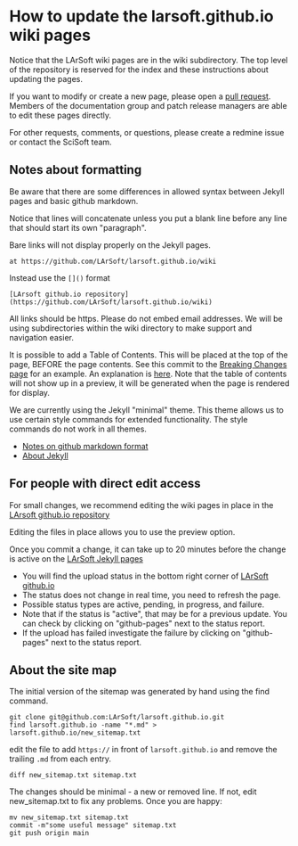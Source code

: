 # How to update the larsoft.github.io wiki pages

Notice that the LArSoft wiki pages are in the wiki subdirectory. 
The top level of the repository is reserved for the index and these instructions about updating the pages.

If you want to modify or create a new page, please open a [pull request](https://github.com/LArSoft/larsoft.github.io).
Members of the documentation group and patch release managers are able to edit these pages directly.

For other requests, comments, or questions, please create a redmine issue or contact the SciSoft team.

## Notes about formatting

Be aware that there are some differences in allowed syntax between Jekyll pages and basic github markdown.

Notice that lines will concatenate unless you put a blank line before any line that should start its own "paragraph".

Bare links will not display properly on the Jekyll pages.
```
at https://github.com/LArSoft/larsoft.github.io/wiki 
```
Instead use the `[]()` format
```
[LArsoft github.io repository](https://github.com/LArSoft/larsoft.github.io/wiki)
```

All links should be https.
Please do not embed email addresses.
We will be using subdirectories within the wiki directory to make support and navigation easier.

It is possible to add a Table of Contents.  This will be placed at the top of the page, BEFORE the page contents.
See this commit to the [Breaking Changes page](https://github.com/LArSoft/larsoft.github.io/commit/9b62ce76d5e15cdecfe53384ca62a498e25064e4) for an example.
An explanation is [here](https://ouyi.github.io/post/2017/12/31/jekyll-table-of-contents.html#generating-the-toc).
Note that the table of contents will not show up in a preview, it will be generated when the page is rendered for display.

We are currently using the Jekyll "minimal" theme.
This theme allows us to use certain style commands for extended functionality.
The style commands do not work in all themes.

* [Notes on github markdown format](https://docs.github.com/en/get-started/writing-on-github/getting-started-with-writing-and-formatting-on-github/basic-writing-and-formatting-syntax)
* [About Jekyll](https://docs.github.com/en/pages/setting-up-a-github-pages-site-with-jekyll/about-github-pages-and-jekyll)

## For people with direct edit access

For small changes, we recommend editing the wiki pages in place in the [LArsoft github.io repository](https://github.com/LArSoft/larsoft.github.io/)

Editing the files in place allows you to use the preview option.

Once you commit a change, it can take up to 20 minutes before the change is active on the [LArSoft Jekyll pages](https://larsoft.github.io/)
* You will find the upload status in the bottom right corner of [LArSoft github.io](https://github.com/LArSoft/larsoft.github.io)
* The status does not change in real time, you need to refresh the page.
* Possible status types are active, pending, in progress, and failure.
* Note that if the status is "active", that may be for a previous update. You can check by clicking on "github-pages" next to the status report.
* If the upload has failed investigate the failure by clicking on "github-pages" next to the status report.

## About the site map

The initial version of the sitemap was generated by hand using the find command.
```
git clone git@github.com:LArSoft/larsoft.github.io.git
find larsoft.github.io -name "*.md" > larsoft.github.io/new_sitemap.txt
```
edit the file to add `https://` in front of `larsoft.github.io` and remove the trailing `.md` from each entry.
```
diff new_sitemap.txt sitemap.txt
```
The changes should be minimal - a new or removed line.  If not, edit new_sitemap.txt to fix any problems.
Once you are happy:
```
mv new_sitemap.txt sitemap.txt
commit -m"some useful message" sitemap.txt
git push origin main
```

